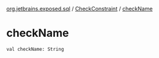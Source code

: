 [org.jetbrains.exposed.sql](../index.md) / [CheckConstraint](index.md) / [checkName](.)

# checkName

`val checkName: String`